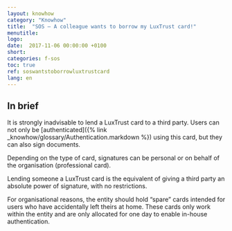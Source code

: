 ```yaml
---
layout: knowhow
category: "Knowhow"
title:  "SOS – A colleague wants to borrow my LuxTrust card!"
menutitle:
logo:
date:  2017-11-06 00:00:00 +0100
short:
categories: f-sos
toc: true
ref: soswantstoborrowluxtrustcard
lang: en
---
```


## In brief
It is strongly inadvisable to lend a LuxTrust card to a third party. Users can not only be [authenticated]({% link _knowhow/glossary/Authentication.markdown %}) using this card, but they can also sign documents.

Depending on the type of card, signatures can be personal or on behalf of the organisation (professional card).

Lending someone a LuxTrust card is the equivalent of giving a third party an absolute power of signature, with no restrictions.

For organisational reasons, the entity should hold “spare” cards intended for users who have accidentally left theirs at home. These cards only work within the entity and are only allocated for one day to enable in-house authentication.
